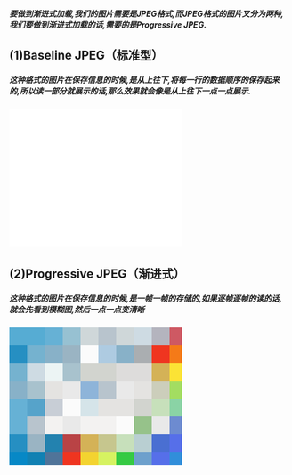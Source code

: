##### 要做到渐进式加载,我们的图片需要是JPEG格式,而JPEG格式的图片又分为两种,我们要做到渐进式加载的话,需要的是Progressive JPEG.

## (1)Baseline JPEG（标准型）

##### 这种格式的图片在保存信息的时候,是从上往下,将每一行的数据顺序的保存起来的,所以读一部分就展示的话,那么效果就会像是从上往下一点一点展示.

![img](../_assets/image/20170313100343394)



## (2)Progressive JPEG（渐进式）

##### 这种格式的图片在保存信息的时候,是一帧一帧的存储的,如果逐帧逐帧的读的话,就会先看到模糊图,然后一点一点变清晰

![img](../_assets/image/20170313100326754)